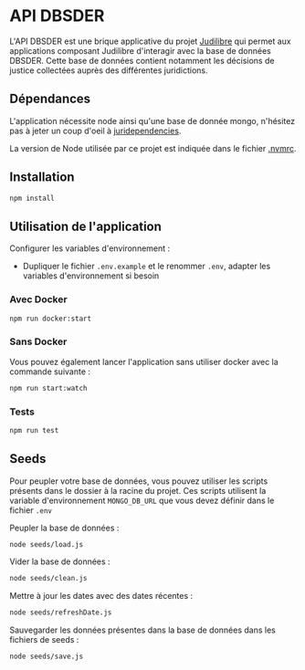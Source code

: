 # API DBSDER

L'API DBSDER est une brique applicative du projet [Judilibre](https://www.courdecassation.fr/toutes-les-actualites/2021/10/01/judilibre-les-decisions-judiciaires-en-open-data) qui permet aux applications composant Judilibre d'interagir avec la base de données DBSDER. Cette base de données contient notamment les décisions de justice collectées auprès des différentes juridictions.

## Dépendances

L'application nécessite node ainsi qu'une base de donnée mongo, n'hésitez pas à jeter un coup d'oeil à [juridependencies](https://github.com/Cour-de-cassation/juridependencies).

La version de Node utilisée par ce projet est indiquée dans le fichier [.nvmrc](.nvmrc).

## Installation

```bash
npm install
```

## Utilisation de l'application

Configurer les variables d'environnement :
- Dupliquer le fichier `.env.example` et le renommer `.env`, adapter les variables d'environnement si besoin

### Avec Docker

```bash
npm run docker:start
```

### Sans Docker

Vous pouvez également lancer l'application sans utiliser docker avec la commande suivante :

```bash
npm run start:watch
```

### Tests

```bash
npm run test
```

## Seeds

Pour peupler votre base de données, vous pouvez utiliser les scripts présents dans le dossier à la racine du projet. Ces scripts utilisent la variable d'environnement `MONGO_DB_URL` que vous devez définir dans le fichier `.env`

Peupler la base de données :

```bash
node seeds/load.js
```

Vider la base de données :

```bash
node seeds/clean.js
```

Mettre à jour les dates avec des dates récentes :

```bash
node seeds/refreshDate.js
```

Sauvegarder les données présentes dans la base de données dans les fichiers de seeds :

```bash
node seeds/save.js
```
